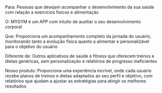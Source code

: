 Para: 
    Pessoas que desejam acompanhar o desenvolvimento da sua saúde com relação a exercícios fisícos e alimentação

O: 
    MYGYM é um APP com intuito de auxiliar o seu desenvolvimento corporal 

Que:
    Proporciona um acompanhamento completo da jornada do usuário, monitorando tanto a evolução física quanto a alimentar e personalizável para o objetivo do usuário

Diferente de:
    Outros aplicativos de saúde e fitness que oferecem treinos e dietas genéricas, sem personalização e relatórios de progresso ineficientes

Nosso produto:
    Proporciona uma experiência incrível, onde cada usuário recebe planos de treinos e dietas adaptados ao seu perfil e objetivo, com relatórios que ajudam a ajustar as estratégias para atingir os melhores resultados

